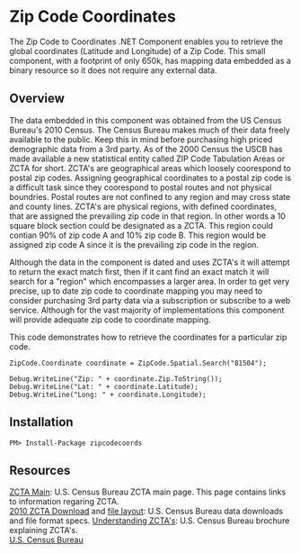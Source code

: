 Zip Code Coordinates
=============

The Zip Code to Coordinates .NET Component enables you to retrieve the global coordinates (Latitude and Longitude) of a Zip Code. This small component, with a footprint of only 650k, has mapping data embedded as a binary resource so it does not require any external data.

Overview
------------

The data embedded in this component was obtained from the US Census Bureau's 2010 Census. The Census Bureau makes much of their data freely available to the public. Keep this in mind before purchasing high priced demographic data from a 3rd party. As of the 2000 Census the USCB has made available a new statistical entity called ZIP Code Tabulation Areas or ZCTA for short. ZCTA's are geographical areas which loosely coorespond to postal zip codes. Assigning geographical coordinates to a postal zip code is a difficult task since they coorespond to postal routes and not physical boundries. Postal routes are not confined to any region and may cross state and county lines. ZCTA's are physical regions, with defined coordinates, that are assigned the prevailing zip code in that region. In other words a 10 square block section could be designated as a ZCTA. This region could contian 90% of zip code A and 10% zip code B. This region would be assigned zip code A since it is the prevailing zip code in the region.  

Although the data in the component is dated and uses ZCTA's it will attempt to return the exact match first, then if it cant find an exact match it will search for a "region" which encompasses a larger area. In order to get very precise, up to date zip code to coordinate mapping you may need to consider purchasing 3rd party data via a subscription or subscribe to a web service. Although for the vast majority of implementations this component will provide adequate zip code to coordinate mapping.  

This code demonstrates how to retrieve the coordinates for a particular zip code.  

    ZipCode.Coordinate coordinate = ZipCode.Spatial.Search("81504");

    Debug.WriteLine("Zip: " + coordinate.Zip.ToString());
    Debug.WriteLine("Lat: " + coordinate.Latitude);
    Debug.WriteLine("Long: " + coordinate.Longitude);

Installation
------------

    PM> Install-Package zipcodecoords
	
Resources
------------

[ZCTA Main](http://www.census.gov/geo/ZCTA/zcta.html): U.S. Census Bureau ZCTA main page. This page contains links to information regaring ZCTA.  
[2010 ZCTA Download](http://www.census.gov/geo/www/gazetteer/gazetteer2010.html) and [file layout](http://www.census.gov/geo/www/gazetteer/gazetteer2010_layout.html#zcta): U.S. Census Bureau data downloads and file format specs.
[Understanding ZCTA's](http://www.census.gov/geo/ZCTA/short_sdc_zcta.pdf): U.S. Census Bureau brochure explaining ZCTA's.  
[U.S. Census Bureau](http://www.census.gov)